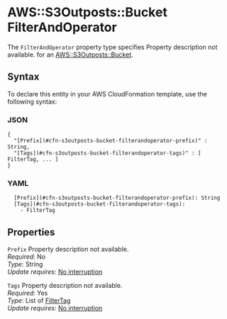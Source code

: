 # AWS::S3Outposts::Bucket FilterAndOperator<a name="aws-properties-s3outposts-bucket-filterandoperator"></a>

<a name="aws-properties-s3outposts-bucket-filterandoperator-description"></a>The `FilterAndOperator` property type specifies Property description not available\. for an [AWS::S3Outposts::Bucket](aws-resource-s3outposts-bucket.md)\.

## Syntax<a name="aws-properties-s3outposts-bucket-filterandoperator-syntax"></a>

To declare this entity in your AWS CloudFormation template, use the following syntax:

### JSON<a name="aws-properties-s3outposts-bucket-filterandoperator-syntax.json"></a>

```
{
  "[Prefix](#cfn-s3outposts-bucket-filterandoperator-prefix)" : String,
  "[Tags](#cfn-s3outposts-bucket-filterandoperator-tags)" : [ FilterTag, ... ]
}
```

### YAML<a name="aws-properties-s3outposts-bucket-filterandoperator-syntax.yaml"></a>

```
  [Prefix](#cfn-s3outposts-bucket-filterandoperator-prefix): String
  [Tags](#cfn-s3outposts-bucket-filterandoperator-tags): 
    - FilterTag
```

## Properties<a name="aws-properties-s3outposts-bucket-filterandoperator-properties"></a>

`Prefix`  <a name="cfn-s3outposts-bucket-filterandoperator-prefix"></a>
Property description not available\.  
*Required*: No  
*Type*: String  
*Update requires*: [No interruption](https://docs.aws.amazon.com/AWSCloudFormation/latest/UserGuide/using-cfn-updating-stacks-update-behaviors.html#update-no-interrupt)

`Tags`  <a name="cfn-s3outposts-bucket-filterandoperator-tags"></a>
Property description not available\.  
*Required*: Yes  
*Type*: List of [FilterTag](aws-properties-s3outposts-bucket-filtertag.md)  
*Update requires*: [No interruption](https://docs.aws.amazon.com/AWSCloudFormation/latest/UserGuide/using-cfn-updating-stacks-update-behaviors.html#update-no-interrupt)